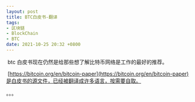 ```yaml
---
layout: post
title: BTC白皮书-翻译
tags: 
- 区块链
- BlockChain
- BTC
date: 2021-10-25 20:32 +0800
---
```






​	btc 白皮书现在仍然是给那些想了解比特币网络是工作的最好的推荐。

​	[https://bitcoin.org/en/bitcoin-paper](https://bitcoin.org/en/bitcoin-paper)是白皮书的源文件，已经被翻译成许多语言，按需要自取。



。。。





